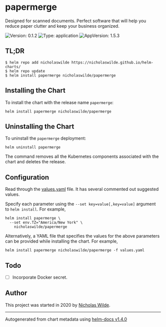 # papermerge

Designed for scanned documents. Perfect software that will help you reduce paper clutter and keep your business organized.

![Version: 0.1.2](https://img.shields.io/badge/Version-0.1.2-informational?style=flat-square) ![Type: application](https://img.shields.io/badge/Type-application-informational?style=flat-square) ![AppVersion: 1.5.3](https://img.shields.io/badge/AppVersion-1.5.3-informational?style=flat-square)

## TL;DR
```console
$ helm repo add nicholaswilde https://nicholaswilde.github.io/helm-charts/
$ helm repo update
$ helm install papermerge nicholaswilde/papermerge
```

## Installing the Chart
To install the chart with the release name `papermerge`:
```console
helm install papermerge nicholaswilde/papermerge
```

## Uninstalling the Chart
To uninstall the `papermerge` deployment:
```console
helm uninstall papermerge
```
The command removes all the Kubernetes components associated with the chart and deletes the release.

## Configuration

Read through the [values.yaml](https://github.com/nicholaswilde/helm-charts/blob/master/charts/papermerge/values.yaml)
file. It has several commented out suggested values.

Specify each parameter using the `--set key=value[,key=value]` argument to `helm install`. For example,
```console
helm install papermerge \
  --set env.TZ="America/New York" \
    nicholaswilde/papermerge
```

Alternatively, a YAML file that specifies the values for the above parameters can be provided while installing the chart.
For example,
```console
helm install papermerge nicholaswilde/papermerge -f values.yaml
```

## Todo
- [ ] Incorporate Docker secret.

## Author
This project was started in 2020 by [Nicholas Wilde](https://github.com/nicholaswilde).

----------------------------------------------
Autogenerated from chart metadata using [helm-docs v1.4.0](https://github.com/norwoodj/helm-docs/releases/v1.4.0)
